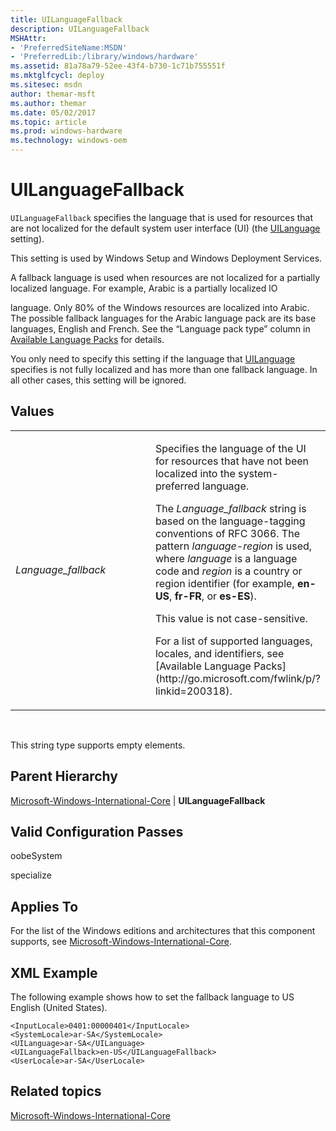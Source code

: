 ```yaml
---
title: UILanguageFallback
description: UILanguageFallback
MSHAttr:
- 'PreferredSiteName:MSDN'
- 'PreferredLib:/library/windows/hardware'
ms.assetid: 81a78a79-52ee-43f4-b730-1c71b755551f
ms.mktglfcycl: deploy
ms.sitesec: msdn
author: themar-msft
ms.author: themar
ms.date: 05/02/2017
ms.topic: article
ms.prod: windows-hardware
ms.technology: windows-oem
---
```


# UILanguageFallback


`UILanguageFallback` specifies the language that is used for resources that are not localized for the default system user interface (UI) (the [UILanguage](microsoft-windows-international-core-uilanguage.md) setting).

This setting is used by Windows Setup and Windows Deployment Services.

A fallback language is used when resources are not localized for a partially localized language. For example, Arabic is a partially localized lO

language. Only 80% of the Windows resources are localized into Arabic. The possible fallback languages for the Arabic language pack are its base languages, English and French. See the “Language pack type” column in [Available Language Packs](http://go.microsoft.com/fwlink/p/?linkid=200318) for details.

You only need to specify this setting if the language that [UILanguage](microsoft-windows-international-core-uilanguage.md) specifies is not fully localized and has more than one fallback language. In all other cases, this setting will be ignored.

## Values


<table>
<colgroup>
<col width="50%" />
<col width="50%" />
</colgroup>
<tbody>
<tr class="odd">
<td><p><em>Language_fallback</em></p></td>
<td><p>Specifies the language of the UI for resources that have not been localized into the system-preferred language.</p>
<p>The <em>Language_fallback</em> string is based on the language-tagging conventions of RFC 3066. The pattern <em>language</em>-<em>region</em> is used, where <em>language</em> is a language code and <em>region</em> is a country or region identifier (for example, <strong>en-US</strong>, <strong>fr-FR</strong>, or <strong>es-ES</strong>).</p>
<p>This value is not case-sensitive.</p>
<p>For a list of supported languages, locales, and identifiers, see [Available Language Packs](http://go.microsoft.com/fwlink/p/?linkid=200318).</p></td>
</tr>
</tbody>
</table>

 

This string type supports empty elements.

## Parent Hierarchy


[Microsoft-Windows-International-Core](microsoft-windows-international-core.md) | **UILanguageFallback**

## Valid Configuration Passes


oobeSystem

specialize

## Applies To


For the list of the Windows editions and architectures that this component supports, see [Microsoft-Windows-International-Core](microsoft-windows-international-core.md).

## XML Example


The following example shows how to set the fallback language to US English (United States).

```
<InputLocale>0401:00000401</InputLocale> 
<SystemLocale>ar-SA</SystemLocale> 
<UILanguage>ar-SA</UILanguage> 
<UILanguageFallback>en-US</UILanguageFallback> 
<UserLocale>ar-SA</UserLocale>
```

## Related topics


[Microsoft-Windows-International-Core](microsoft-windows-international-core.md)

 

 







